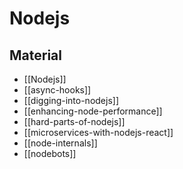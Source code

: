 # Nodejs

## Material

- [[Nodejs]]
- [[async-hooks]]
- [[digging-into-nodejs]]
- [[enhancing-node-performance]]
- [[hard-parts-of-nodejs]]
- [[microservices-with-nodejs-react]]
- [[node-internals]]
- [[nodebots]]
